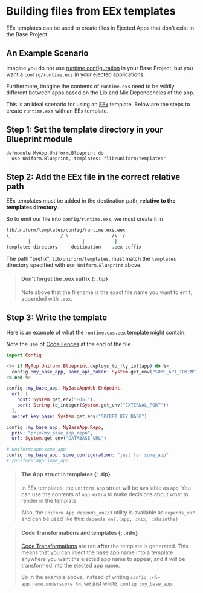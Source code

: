 # Building files from EEx templates

EEx templates can be used to create files in Ejected Apps that don't exist in
the Base Project.

## An Example Scenario

Imagine you do not use [runtime
configuration](https://hexdocs.pm/elixir/main/Config.html#module-config-runtime-exs)
in your Base Project, but you want a `config/runtime.exs` in your ejected
applications.

Furthermore, imagine the contents of `runtime.exs` need to be wildly different
between apps based on the Lib and Mix Dependencies of the app.

This is an ideal scenario for using an [EEx](https://hexdocs.pm/eex/EEx.html)
template. Below are the steps to create `runtime.exs` with an EEx template.

## Step 1: Set the template directory in your Blueprint module

```
defmodule MyApp.Uniform.Blueprint do
  use Uniform.Blueprint, templates: "lib/uniform/templates"
```

## Step 2: Add the EEx file in the correct relative path

EEx templates must be added in the destination path, **relative to the
templates directory**.

So to emit our file into `config/runtime.exs`, we must create it in

```bash
lib/uniform/templates/config/runtime.exs.eex
\___________________/ \________________/\__/
        |                   |           |
templates directory     destination    .eex suffix
```

The path "prefix", `lib/uniform/templates`, must match the `templates`
directory specified with `use Uniform.Blueprint` above.

> #### Don't forget the .eex suffix {: .tip}
>
> Note above that the filename is the exact file name you want to emit,
> appended with `.eex`.

## Step 3: Write the template

Here is an example of what the `runtime.exs.eex` template might contain.

Note the use of [Code Fences](code-transformations.html#code-fences) at the end
of the file.

```elixir
import Config

<%= if MyApp.Uniform.Blueprint.deploys_to_fly_io?(app) do %>
  config :my_base_app, some_api_token: System.get_env("SOME_API_TOKEN")
<% end %>

config :my_base_app, MyBaseAppWeb.Endpoint,
  url: [
    host: System.get_env("HOST"),
    port: String.to_integer(System.get_env("EXTERNAL_PORT"))
  ],
  secret_key_base: System.get_env("SECRET_KEY_BASE")

config :my_base_app, MyBaseApp.Repo,
  priv: "priv/my_base_app_repo",
  url: System.get_env("DATABASE_URL")

# uniform:app:some_app
config :my_base_app, some_configuration: "just for some_app"
# /uniform:app:some_app
```

> #### The App struct in templates {: .tip}
>
> In EEx templates, the `Uniform.App` struct will be available as `app`. You
> can use the contents of `app.extra` to make decisions about what to render in
> the template.
>
> Also, the `Uniform.App.depends_on?/3` utility is available as `depends_on?`
> and can be used like this: `depends_on?.(app, :mix, :absinthe)`

> #### Code Transformations and templates {: .info}
>
> [Code Transformations](code-transformations.html) are ran **after** the
> template is generated. This means that you can inject the base app name into
> a template anywhere you want the ejected app name to appear, and it will be
> transformed into the ejected app name.
>
> So in the example above, instead of writing `config :<%= app.name.underscore %>`,
> we just wrote, `config :my_base_app`.
